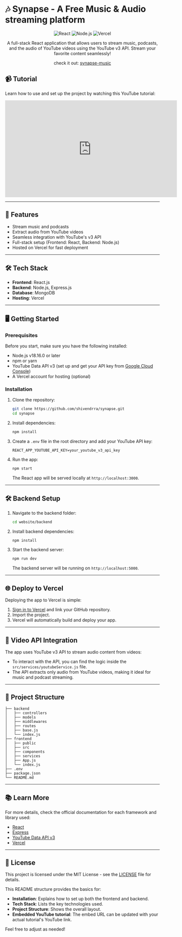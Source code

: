 # 🎶 Synapse - A Free Music & Audio streaming platform

<p align="center">
  <img src="https://img.shields.io/badge/React-18.2.0-blue.svg" alt="React">
  <!-- <img src="https://img.shields.io/badge/Electron-22.0.0-orange.svg" alt="Electron"> -->
  <img src="https://img.shields.io/badge/Node.js-v18.16.0-green.svg" alt="Node.js">
  <img src="https://img.shields.io/badge/Vercel-Hosted-lightgrey.svg" alt="Vercel">
</p>

<p align="center">
  A full-stack React application that allows users to stream music, podcasts, and the audio of YouTube videos using the YouTube v3 API. Stream your favorite content seamlessly!
</p>
<p align="center">
  check it out: <a href="https://synapse-music.vercel.app/">synapse-music</a>
</p>


## 📹 Tutorial

Learn how to use and set up the project by watching this YouTube tutorial:

<div align="center">
<iframe width="560" height="315" src="https://www.youtube.com/embed/SlYSvyaMhcQ?si=lOshuX240F4TOFmF" title="YouTube video player" frameborder="0" allow="accelerometer; autoplay; clipboard-write; encrypted-media; gyroscope; picture-in-picture; web-share" referrerpolicy="strict-origin-when-cross-origin" allowfullscreen></iframe>
</div>

---

## 🚀 Features

- Stream music and podcasts
- Extract audio from YouTube videos
- Seamless integration with YouTube's v3 API
- Full-stack setup (Frontend: React, Backend: Node.js)
- Hosted on Vercel for fast deployment

---

## 🛠️ Tech Stack

- **Frontend**: React.js
- **Backend**: Node.js, Express.js
- **Database**: MongoDB
- **Hosting**: Vercel

---

## 🖥️ Getting Started

### Prerequisites

Before you start, make sure you have the following installed:

- Node.js v18.16.0 or later
- npm or yarn
- YouTube Data API v3 (set up and get your API key from [Google Cloud Console](https://console.cloud.google.com/))
- A Vercel account for hosting (optional)

### Installation

1. Clone the repository:

   ```bash
   git clone https://github.com/shivendrra/synapse.git
   cd synapse
   ```

2. Install dependencies:

   ```bash
   npm install
   ```

3. Create a `.env` file in the root directory and add your YouTube API key:

   ```
   REACT_APP_YOUTUBE_API_KEY=your_youtube_v3_api_key
   ```

4. Run the app:

   ```bash
   npm start
   ```

   The React app will be served locally at `http://localhost:3000`.

---

## 🛠️ Backend Setup

1. Navigate to the backend folder:

   ```bash
   cd website/backend
   ```

2. Install backend dependencies:

   ```bash
   npm install
   ```

3. Start the backend server:

   ```bash
   npm run dev
   ```

   The backend server will be running on `http://localhost:5000`.

---

## 🌐 Deploy to Vercel

Deploying the app to Vercel is simple:

1. [Sign in to Vercel](https://vercel.com/login) and link your GitHub repository.
2. Import the project.
3. Vercel will automatically build and deploy your app.

---

## 🎥 Video API Integration

The app uses YouTube v3 API to stream audio content from videos:

- To interact with the API, you can find the logic inside the `src/services/youtubeService.js` file.
- The API extracts only audio from YouTube videos, making it ideal for music and podcast streaming.

---

## 📂 Project Structure

```
├── backend
│   ├── controllers
│   ├── models
│   ├── middlewares
│   ├── routes
│   ├── base.js
│   └── index.js
├── frontend
│   ├── public
│   ├── src
│   ├── components
│   ├── services
│   ├── App.js
│   └── index.js
├── .env
├── package.json
└── README.md
```

---

## 📚 Learn More

For more details, check the official documentation for each framework and library used:

- [React](https://reactjs.org/docs/getting-started.html)
- [Express](https://expressjs.com/)
- [YouTube Data API v3](https://developers.google.com/youtube/v3)
- [Vercel](https://vercel.com/)

---

## 📝 License

This project is licensed under the MIT License - see the [LICENSE](LICENSE) file for details.

This README structure provides the basics for:

- **Installation**: Explains how to set up both the frontend and backend.
- **Tech Stack**: Lists the key technologies used.
- **Project Structure**: Shows the overall layout.
- **Embedded YouTube tutorial**: The embed URL can be updated with your actual tutorial's YouTube link.

Feel free to adjust as needed!